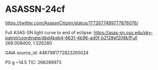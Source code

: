 # ASASSN-24cf

https://twitter.com/AsassnCitizen/status/1772677499777876076/

Full ASAS-SN light curve to end of eclipse:
https://asas-sn.osu.edu/sky-patrol/coordinate/dbd4beb4-6631-4b96-ad0f-b2128ef208b1Full 
269.008400, 1.526280

GAIA source_id: 4467981772823265024

PS g ~14.5 
TIC: 266289973 
